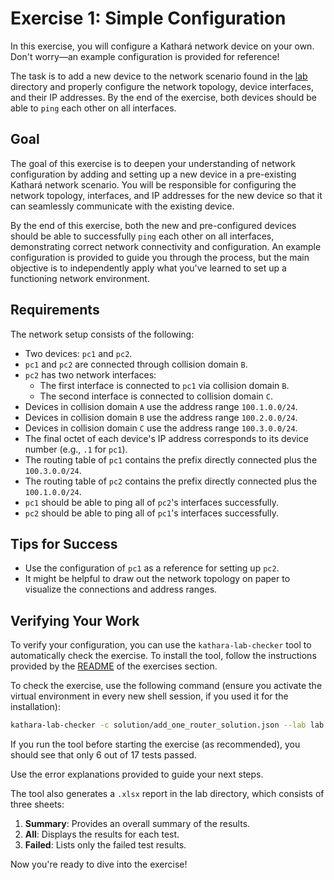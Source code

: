 # Exercise 1: Simple Configuration

In this exercise, you will configure a Kathará network device on your own. Don't worry—an example configuration is
provided for reference!

The task is to add a new device to the network scenario found in the [lab](lab) directory and properly configure the
network topology, device interfaces, and their IP addresses.
By the end of the exercise, both devices should be able to `ping` each other on all interfaces.

## Goal

The goal of this exercise is to deepen your understanding of network configuration by adding and setting up a new device
in a pre-existing Kathará network scenario. You will be responsible for configuring the network topology, interfaces,
and IP addresses for the new device so that it can seamlessly communicate with the existing device.

By the end of this exercise, both the new and pre-configured devices should be able to successfully `ping` each other on
all interfaces, demonstrating correct network connectivity and configuration. An example configuration is provided to
guide you through the process, but the main objective is to independently apply what you've learned to set up a
functioning network environment.

## Requirements

The network setup consists of the following:

- Two devices: `pc1` and `pc2`.
- `pc1` and `pc2` are connected through collision domain `B`.
- `pc2` has two network interfaces:
    - The first interface is connected to `pc1` via collision domain `B`.
    - The second interface is connected to collision domain `C`.
- Devices in collision domain `A` use the address range `100.1.0.0/24`.
- Devices in collision domain `B` use the address range `100.2.0.0/24`.
- Devices in collision domain `C` use the address range `100.3.0.0/24`.
- The final octet of each device's IP address corresponds to its device number (e.g., `.1` for `pc1`).
- The routing table of `pc1` contains the prefix directly connected plus the `100.3.0.0/24`.
- The routing table of `pc2` contains the prefix directly connected plus the `100.1.0.0/24`.
- `pc1` should be able to ping all of `pc2`'s interfaces successfully.
- `pc2` should be able to ping all of `pc1`'s interfaces successfully.

## Tips for Success

- Use the configuration of `pc1` as a reference for setting up `pc2`.
- It might be helpful to draw out the network topology on paper to visualize the connections and address ranges.

## Verifying Your Work

To verify your configuration, you can use the `kathara-lab-checker` tool to automatically check the exercise. To install
the tool, follow the instructions provided by the [README](../README.md) of the exercises section.

To check the exercise, use the following command (ensure you activate the virtual environment in every new shell
session, if you used it for the installation):

```bash
kathara-lab-checker -c solution/add_one_router_solution.json --lab lab --no-cache
```

If you run the tool before starting the exercise (as recommended), you should see that only 6 out of 17 tests passed.

Use the error explanations provided to guide your next steps.

The tool also generates a `.xlsx` report in the lab directory, which consists of three sheets:

1. **Summary**: Provides an overall summary of the results.
2. **All**: Displays the results for each test.
3. **Failed**: Lists only the failed test results.

Now you're ready to dive into the exercise!



